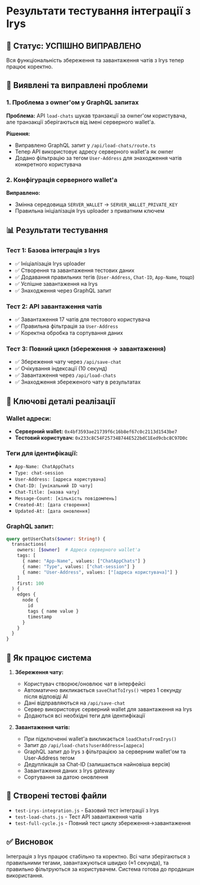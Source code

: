 # Результати тестування інтеграції з Irys

## 🎉 Статус: УСПІШНО ВИПРАВЛЕНО

Вся функціональність збереження та завантаження чатів з Irys тепер працює коректно.

## 🔧 Виявлені та виправлені проблеми

### 1. Проблема з owner'ом у GraphQL запитах

**Проблема:** API `load-chats` шукав транзакції за owner'ом користувача, але транзакції зберігаються від імені серверного wallet'а.

**Рішення:** 
- Виправлено GraphQL запит у `/api/load-chats/route.ts`
- Тепер API використовує адресу серверного wallet'а як owner
- Додано фільтрацію за тегом `User-Address` для знаходження чатів конкретного користувача

### 2. Конфігурація серверного wallet'а

**Виправлено:**
- Змінна середовища `SERVER_WALLET` → `SERVER_WALLET_PRIVATE_KEY`
- Правильна ініціалізація Irys uploader з приватним ключем

## 📊 Результати тестування

### Тест 1: Базова інтеграція з Irys
- ✅ Ініціалізація Irys uploader
- ✅ Створення та завантаження тестових даних
- ✅ Додавання правильних тегів (`User-Address`, `Chat-ID`, `App-Name`, тощо)
- ✅ Успішне завантаження на Irys
- ✅ Знаходження через GraphQL запит

### Тест 2: API завантаження чатів
- ✅ Завантаження 17 чатів для тестового користувача
- ✅ Правильна фільтрація за `User-Address`
- ✅ Коректна обробка та сортування даних

### Тест 3: Повний цикл (збереження → завантаження)
- ✅ Збереження чату через `/api/save-chat`
- ✅ Очікування індексації (10 секунд)
- ✅ Завантаження через `/api/load-chats`
- ✅ Знаходження збереженого чату в результатах

## 🔑 Ключові деталі реалізації

### Wallet адреси:
- **Серверний wallet:** `0x4bf3593ae21739f6c16b8ef67c0c2113d1543be7`
- **Тестовий користувач:** `0x233c8C54F25734B744E522bdC1Eed9cbc8C97D0c`

### Теги для ідентифікації:
- `App-Name: ChatAppChats`
- `Type: chat-session`
- `User-Address: [адреса користувача]`
- `Chat-ID: [унікальний ID чату]`
- `Chat-Title: [назва чату]`
- `Message-Count: [кількість повідомлень]`
- `Created-At: [дата створення]`
- `Updated-At: [дата оновлення]`

### GraphQL запит:
```graphql
query getUserChats($owner: String!) {
  transactions(
    owners: [$owner]  # Адреса серверного wallet'а
    tags: [
      { name: "App-Name", values: ["ChatAppChats"] }
      { name: "Type", values: ["chat-session"] }
      { name: "User-Address", values: ["[адреса користувача]"] }
    ]
    first: 100
  ) {
    edges {
      node {
        id
        tags { name value }
        timestamp
      }
    }
  }
}
```

## 🚀 Як працює система

1. **Збереження чату:**
   - Користувач створює/оновлює чат в інтерфейсі
   - Автоматично викликається `saveChatToIrys()` через 1 секунду після відповіді AI
   - Дані відправляються на `/api/save-chat`
   - Сервер використовує серверний wallet для завантаження на Irys
   - Додаються всі необхідні теги для ідентифікації

2. **Завантаження чатів:**
   - При підключенні wallet'а викликається `loadChatsFromIrys()`
   - Запит до `/api/load-chats?userAddress=[адреса]`
   - GraphQL запит до Irys з фільтрацією за серверним wallet'ом та User-Address тегом
   - Дедуплікація за Chat-ID (залишається найновіша версія)
   - Завантаження даних з Irys gateway
   - Сортування за датою оновлення

## 📁 Створені тестові файли

- `test-irys-integration.js` - Базовий тест інтеграції з Irys
- `test-load-chats.js` - Тест API завантаження чатів
- `test-full-cycle.js` - Повний тест циклу збереження→завантаження

## ✅ Висновок

Інтеграція з Irys працює стабільно та коректно. Всі чати зберігаються з правильними тегами, завантажуються швидко (≈1 секунда), та правильно фільтруються за користувачем. Система готова до продакшн використання.